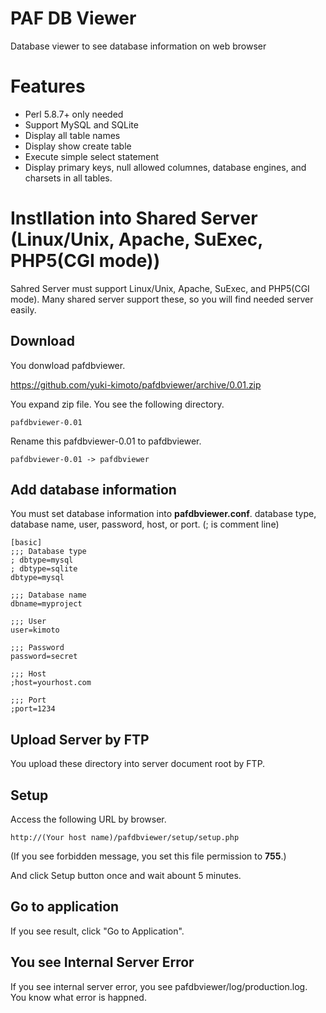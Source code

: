 # PAF DB Viewer

Database viewer to see database information on web browser

# Features

* Perl 5.8.7+ only needed
* Support MySQL and SQLite
* Display all table names
* Display show create table
* Execute simple select statement
* Display primary keys, null allowed columnes, database engines, and charsets in all tables.

# Instllation into Shared Server (Linux/Unix, Apache, SuExec, PHP5(CGI mode))

Sahred Server must support Linux/Unix, Apache, SuExec, and PHP5(CGI mode).
Many shared server support these,
so you will find needed server easily.

## Download

You donwload pafdbviewer.

https://github.com/yuki-kimoto/pafdbviewer/archive/0.01.zip

You expand zip file. You see the following directory.

    pafdbviewer-0.01

Rename this pafdbviewer-0.01 to pafdbviewer.

    pafdbviewer-0.01 -> pafdbviewer

## Add database information

You must set database information into **pafdbviewer.conf**.
database type, database name, user, password, host, or port.
(; is comment line)

    [basic]
    ;;; Database type
    ; dbtype=mysql
    ; dbtype=sqlite
    dbtype=mysql

    ;;; Database name
    dbname=myproject

    ;;; User
    user=kimoto

    ;;; Password
    password=secret

    ;;; Host
    ;host=yourhost.com

    ;;; Port
    ;port=1234

## Upload Server by FTP

You upload these directory into server document root by FTP.

## Setup

Access the following URL by browser.

    http://(Your host name)/pafdbviewer/setup/setup.php

(If you see forbidden message, you set this file permission to **755**.)

And click Setup button once and wait abount 5 minutes.

## Go to application

If you see result, click "Go to Application".

## You see Internal Server Error

If you see internal server error, you see pafdbviewer/log/production.log.
You know what error is happned.

